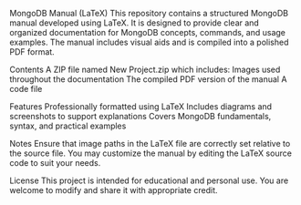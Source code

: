 MongoDB Manual (LaTeX)
This repository contains a structured MongoDB manual developed using LaTeX. It is designed to provide clear and organized documentation for MongoDB concepts, commands, and usage examples. The manual includes visual aids and is compiled into a polished PDF format.

Contents
A ZIP file named New Project.zip which includes:
Images used throughout the documentation
The compiled PDF version of the manual
A code file

Features
Professionally formatted using LaTeX
Includes diagrams and screenshots to support explanations
Covers MongoDB fundamentals, syntax, and practical examples

Notes
Ensure that image paths in the LaTeX file are correctly set relative to the source file.
You may customize the manual by editing the LaTeX source code to suit your needs.

License
This project is intended for educational and personal use. You are welcome to modify and share it with appropriate credit.
